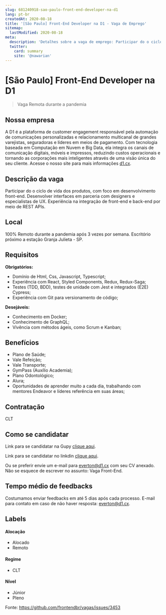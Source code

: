 ```yaml
---
slug: 681240918-sao-paulo-front-end-developer-na-d1
lang: pt-br
createdAt: 2020-08-18
title: '[São Paulo] Front-End Developer na D1 - Vaga de Emprego'
sitemap:
  lastModified: 2020-08-18
meta:
  description: 'Detalhes sobre a vaga de emprego: Participar do o ciclo de vida dos produtos, com foco em desenvolvimento front-end. Desenvolver interfaces em parceria com designers e especialistas de UX. Experiência na integração de front-end e back-end por meio de REST APIs.'
  twitter:
    card: summary
    site: '@nawarian'
---
```


# [São Paulo] Front-End Developer na D1

> Vaga Remota durante a pandemia

## Nossa empresa

A D1 é a plataforma de customer engagement responsável pela automação de
comunicações personalizadas e relacionamento multicanal de grandes varejistas,
seguradoras e líderes em meios de pagamento.
Com tecnologia baseada em Computação em Nuvem e Big Data, ela integra os canais de
comunicação digitais, móveis e impressos, reduzindo custos operacionais e tornando
as corporações mais inteligentes através de uma visão única do seu cliente.
Acesse o nosso site para mais informações [d1.cx](https://www.d1.cx).

## Descrição da vaga

Participar do o ciclo de vida dos produtos, com foco em desenvolvimento front-end.
Desenvolver interfaces em parceria com designers e especialistas de UX.
Experiência na integração de front-end e back-end por meio de REST APIs.

## Local

100% Remoto durante a pandemia após 3 vezes por semana.
Escritório próximo a estação Granja Julieta - SP.

## Requisitos

**Obrigatórios:**

- Domínio de Html, Css, Javascript, Typescript;
- Experiência com React, Styled Components, Redux, Redux-Saga;
- Testes (TDD, BDD), testes de unidade com Jest e integrados (E2E) Cypress;
- Experiência com Git para versionamento de código;

**Desejáveis:**

- Conhecimento em Docker;
- Conhecimento de GraphQL;
- Vivência com métodos ágeis, como Scrum e Kanban;

## Benefícios

- Plano de Saúde;
- Vale Refeição;
- Vale Transporte;
- GymPass (Auxílio Academia);
- Plano Odontológico;
- Alura;
- Oportunidades de aprender muito a cada dia, trabalhando com mentores Endeavor e líderes referência em suas áreas;

## Contratação

CLT

## Como se candidatar

Link para se candidatar na Gupy [clique aqui](https://d1.gupy.io/jobs/187227?jobBoardSource=gupy_public_page).

Link para se candidatar no linkdin [clique aqui](https://www.linkedin.com/jobs/view/1997046949/).

Ou se preferir envie um e-mail para everton@d1.cx com seu CV anexado. Não se esquece de escrever no assunto: Vaga Front-End.

## Tempo médio de feedbacks

Costumamos enviar feedbacks em até 5 dias após cada processo.
E-mail para contato em caso de não haver resposta: everton@d1.cx.

## Labels

#### Alocação

- Alocado
- Remoto

#### Regime

- CLT

#### Nível

- Júnior
- Pleno


Fonte: https://github.com/frontendbr/vagas/issues/3453